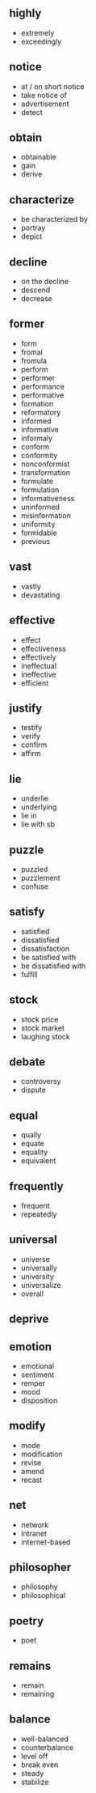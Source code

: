 ## highly

- extremely
- exceedingly

## notice

- at /  on short  notice
- take notice of
- advertisement
- detect

## obtain

- obtainable
- gain
- derive

## characterize

- be characterized by
- portray
- depict

## decline

- on the decline
- descend
- decrease

## former

- form
- fromal
- fromula
- perform
- performer
- performance
- performative
- formation
- reformatory
- informed
- informative
- informaly
- conform
- conformity
- nonconformist
- transformation
- formulate
- formulation
- informativeness
- uninformed
- misinformation
- uniformity
- formidable
- previous

## vast

- vastly
- devastating

## effective

- effect
- effectiveness
- effectively
- ineffectual
- ineffective
- efficient

## justify

- testify
- verify
- confirm
- affirm

## lie

- underlie
- underlying
- lie in 
- lie with sb

## puzzle

- puzzled
- puzzlement
- confuse

## satisfy

- satisfied
- dissatisfied
- dissatisfaction
- be satisfied with
- be dissatisfied with
- fulfill

## stock

- stock price
- stock market
- laughing stock

## debate

- controversy
- dispute

## equal

- qually
- equate
- equality
- equivalent

## frequently

- frequent
- repeatedly

## universal

- universe
- universally
- university
- universalize
- overall

## deprive

## emotion

- emotional
- sentiment
- remper
- mood
- disposition

## modify

- mode
- modification
- revise
- amend
- recast

## net

- network
- intranet
- internet-based

## philosopher

- philosophy
- philosophical

## poetry

- poet

## remains

- remain
- remaining

## balance

- well-balanced
- counterbalance
- level off
- break even
- steady
- stabilize